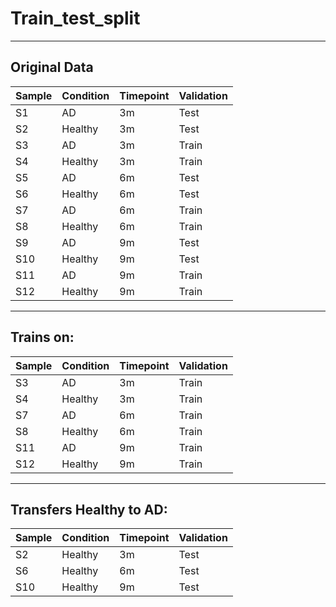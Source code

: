 # Train_test_split

---

## Original Data

| Sample | Condition | Timepoint | Validation |
| ------ | --------- | --------- | ---------- |
| S1     | AD        | 3m        | Test       |
| S2     | Healthy   | 3m        | Test       |
| S3     | AD        | 3m        | Train      |
| S4     | Healthy   | 3m        | Train      |
| S5     | AD        | 6m        | Test       |
| S6     | Healthy   | 6m        | Test       |
| S7     | AD        | 6m        | Train      |
| S8     | Healthy   | 6m        | Train      |
| S9     | AD        | 9m        | Test       |
| S10    | Healthy   | 9m        | Test       |
| S11    | AD        | 9m        | Train      |
| S12    | Healthy   | 9m        | Train      |

---

## Trains on:

| Sample | Condition | Timepoint | Validation |
| ------ | --------- | --------- | ---------- |
| S3     | AD        | 3m        | Train      |
| S4     | Healthy   | 3m        | Train      |
| S7     | AD        | 6m        | Train      |
| S8     | Healthy   | 6m        | Train      |
| S11    | AD        | 9m        | Train      |
| S12    | Healthy   | 9m        | Train      |

___

## Transfers Healthy to AD:

| Sample | Condition | Timepoint | Validation |
| ----------- | --------- | --------- | ---------- |
| S2          | Healthy   | 3m        | Test       |
| S6          | Healthy   | 6m        | Test       |
| S10         | Healthy   | 9m        | Test       |
